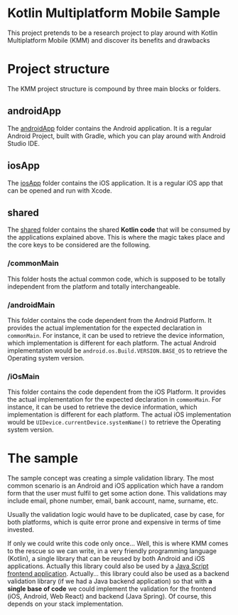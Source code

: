 # Kotlin Multiplatform Mobile Sample

This project pretends to be a research project to play around with Kotlin Multiplatform Mobile (KMM) and discover its benefits and drawbacks 


# Project structure

The KMM project structure is compound by three main blocks or folders.

## androidApp

The [androidApp](https://github.com/JaviSFH/KMM-sample/tree/master/androidApp) folder contains the Android application. It is a regular Android Project, built with Gradle, which you can play around with Android Studio IDE.

## iosApp

The [iosApp](https://github.com/JaviSFH/KMM-sample/tree/master/iosApp) folder contains the iOS application. It is a regular iOS app that can be opened and run with Xcode.

## shared

The [shared](https://github.com/JaviSFH/KMM-sample/tree/master/shared) folder contains the shared **Kotlin code** that will be consumed by the applications explained above. This is where the magic takes place and the core keys to be considered are the following.

### /commonMain

This folder hosts the actual common code, which is supposed to be totally independent from the platform and totally interchangeable. 

### /androidMain

This folder contains the code dependent from the Android Platform. It provides the actual implementation for the expected declaration in `commonMain`. For instance, it can be used to retrieve the device information, which implementation is different for each platform. The actual Android implementation would be `android.os.Build.VERSION.BASE_OS` to retrieve the Operating system version.

### /iOsMain

This folder contains the code dependent from the iOS Platform. It provides the actual implementation for the expected declaration in `commonMain`. For instance, it can be used to retrieve the device information, which implementation is different for each platform.  The actual iOS implementation would be `UIDevice.currentDevice.systemName()` to retrieve the Operating system version.

# The sample

The sample concept was creating a simple validation library. The most common scenario is an Android and iOS application which have a random form that the user must fulfil to get some action done.  This validations may include email, phone number, email, bank account, name, surname, etc. 

Usually the validation logic would have to be duplicated, case by case, for both platforms, which is quite error prone and expensive in terms of time invested.

If only we could write this code only once... Well, this is where KMM comes to the rescue so we can write, in a very friendly programming language (Kotlin), a single library that can be reused by both Android and iOS applications. Actually this library could also be used by a [Java Script frontend application](https://kotlinlang.org/docs/js-get-started.html). Actually... this library could also be used as a backend validation library (if we had a Java backend application) so that with **a single base of code** we could implement the validation for the frontend (iOS, Android,  Web React) and backend (Java Spring). Of course, this depends on your stack implementation.
